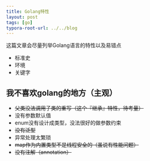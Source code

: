 ```yaml
---
title: Golang特性
layout: post
tags: [go]
typora-root-url: ../../blog
---
```


这篇文章会尽量列举Golang语言的特性以及易错点

* 标准史
* 环境
* 关键字


## 我不喜欢golang的地方（主观）

* ~~父类没法调用子类的重写（这个『继承』特性，待考量）~~
* 没有参数默认值
* enum没有设计成类型，没法很好的做参数约束
* ~~没有泛型~~
* 异常处理太繁琐
* ~~map作为内置类型不是线程安全的（虽说有性能问题）~~
* ~~没有注解（annotation）~~